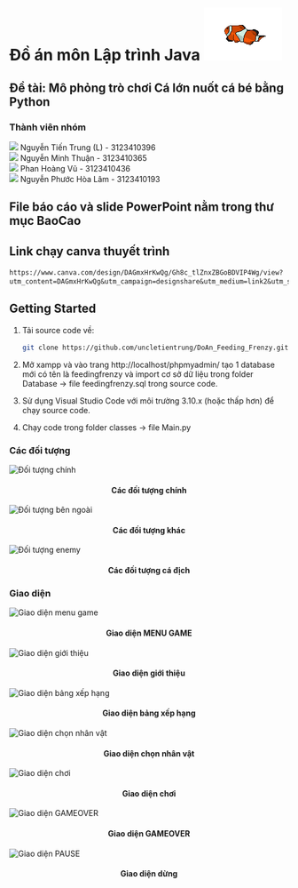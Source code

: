 <!-- author: uncletientrung -->
# Đồ án môn Lập trình Java  ![](./img/fish.gif)
## Đề tài: Mô phỏng trò chơi Cá lớn nuốt cá bé bằng Python
### Thành viên nhóm
<img src="https://media.giphy.com/media/WUlplcMpOCEmTGBtBW/giphy.gif" width="30"> Nguyễn Tiến Trung (L) - 3123410396  <br>
<img src="https://media.giphy.com/media/WUlplcMpOCEmTGBtBW/giphy.gif" width="30"> Nguyễn Minh Thuận - 3123410365  <br>
<img src="https://media.giphy.com/media/WUlplcMpOCEmTGBtBW/giphy.gif" width="30"> Phan Hoàng Vũ - 3123410436       <br>
<img src="https://media.giphy.com/media/WUlplcMpOCEmTGBtBW/giphy.gif" width="30"> Nguyễn Phước Hòa Lâm - 3123410193 

## File báo cáo và slide PowerPoint nằm trong thư mục BaoCao
## Link chạy canva thuyết trình
    https://www.canva.com/design/DAGmxHrKwQg/Gh8c_tlZnxZBGoBDVIP4Wg/view?utm_content=DAGmxHrKwQg&utm_campaign=designshare&utm_medium=link2&utm_source=uniquelinks&utlId=h5c21c9e626#1

## Getting Started
1. Tải source code về:

    ```bash
   git clone https://github.com/uncletientrung/DoAn_Feeding_Frenzy.git
   ```

2. Mở xampp và vào trang http://localhost/phpmyadmin/ tạo 1 database mới có tên là feedingfrenzy và import cơ sở dữ liệu trong folder Database -> file feedingfrenzy.sql trong source code.

3. Sử dụng Visual Studio Code với môi trường 3.10.x (hoặc thấp hơn) để chạy source code.

4. Chạy code trong folder classes -> file Main.py

### Các đối tượng 

 ![Đối tượng chính](./img/object.jpg)
 
 <h4 align="center">Các đối tượng chính</h4>

 ![Đối tượng bên ngoài](./img/object1.jpg)
 
 <h4 align="center">Các đối tượng khác</h4>

  ![Đối tượng enemy](./img/object2.jpg)
 
 <h4 align="center">Các đối tượng cá địch</h4>

### Giao diện
 ![Giao diện menu game](./img/giaodiengame.jpg)
 
 <h4 align="center">Giao diện MENU GAME</h4>

  ![Giao diện giới thiệu](./img/gioithieu.jpg)
 
 <h4 align="center">Giao diện giới thiệu</h4>

  ![Giao diện bảng xếp hạng](./img/topscore.jpg)
 
 <h4 align="center">Giao diện bảng xếp hạng</h4>

  ![Giao diện chọn nhân vật](./img/select.jpg)
 
 <h4 align="center">Giao diện chọn nhân vật</h4>

  ![Giao diện chơi](./img/play.jpg)
 
 <h4 align="center">Giao diện chơi</h4>

![Giao diện GAMEOVER](./img/gameover.jpg)
 
 <h4 align="center">Giao diện GAMEOVER</h4>

![Giao diện PAUSE](./img/pause.jpg)
 
 <h4 align="center">Giao diện dừng</h4>
 
 
